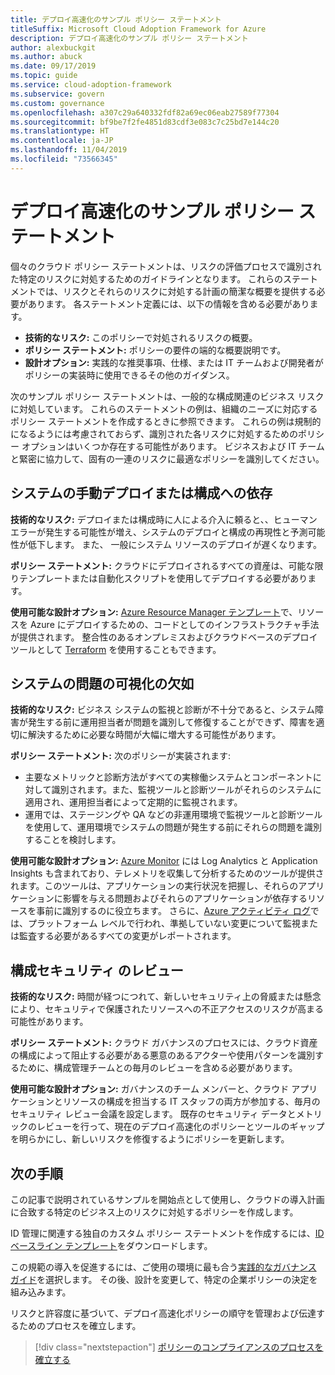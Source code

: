 ```yaml
---
title: デプロイ高速化のサンプル ポリシー ステートメント
titleSuffix: Microsoft Cloud Adoption Framework for Azure
description: デプロイ高速化のサンプル ポリシー ステートメント
author: alexbuckgit
ms.author: abuck
ms.date: 09/17/2019
ms.topic: guide
ms.service: cloud-adoption-framework
ms.subservice: govern
ms.custom: governance
ms.openlocfilehash: a307c29a640332fdf82a69ec06eab27589f77304
ms.sourcegitcommit: bf9be7f2fe4851d83cdf3e083c7c25bd7e144c20
ms.translationtype: HT
ms.contentlocale: ja-JP
ms.lasthandoff: 11/04/2019
ms.locfileid: "73566345"
---
```

# <a name="deployment-acceleration-sample-policy-statements"></a>デプロイ高速化のサンプル ポリシー ステートメント

個々のクラウド ポリシー ステートメントは、リスクの評価プロセスで識別された特定のリスクに対処するためのガイドラインとなります。 これらのステートメントでは、リスクとそれらのリスクに対処する計画の簡潔な概要を提供する必要があります。 各ステートメント定義には、以下の情報を含める必要があります。

- **技術的なリスク:** このポリシーで対処されるリスクの概要。
- **ポリシー ステートメント:** ポリシーの要件の端的な概要説明です。
- **設計オプション:** 実践的な推奨事項、仕様、または IT チームおよび開発者がポリシーの実装時に使用できるその他のガイダンス。

次のサンプル ポリシー ステートメントは、一般的な構成関連のビジネス リスクに対処しています。 これらのステートメントの例は、組織のニーズに対応するポリシー ステートメントを作成するときに参照できます。 これらの例は規制的になるようには考慮されておらず、識別された各リスクに対処するためのポリシー オプションはいくつか存在する可能性があります。 ビジネスおよび IT チームと緊密に協力して、固有の一連のリスクに最適なポリシーを識別してください。

## <a name="reliance-on-manual-deployment-or-configuration-of-systems"></a>システムの手動デプロイまたは構成への依存

**技術的なリスク:** デプロイまたは構成時に人による介入に頼ると、、ヒューマン エラーが発生する可能性が増え、システムのデプロイと構成の再現性と予測可能性が低下します。 また、 一般にシステム リソースのデプロイが遅くなります。

**ポリシー ステートメント:** クラウドにデプロイされるすべての資産は、可能な限りテンプレートまたは自動化スクリプトを使用してデプロイする必要があります。

**使用可能な設計オプション:** [Azure Resource Manager テンプレート](https://docs.microsoft.com/azure/azure-resource-manager/template-deployment-overview)で、リソースを Azure にデプロイするための、コードとしてのインフラストラクチャ手法が提供されます。 整合性のあるオンプレミスおよびクラウドベースのデプロイ ツールとして [Terraform](https://docs.microsoft.com/azure/terraform/terraform-overview) を使用することもできます。

## <a name="lack-of-visibility-into-system-issues"></a>システムの問題の可視化の欠如

**技術的なリスク:** ビジネス システムの監視と診断が不十分であると、システム障害が発生する前に運用担当者が問題を識別して修復することができず、障害を適切に解決するために必要な時間が大幅に増大する可能性があります。

**ポリシー ステートメント:** 次のポリシーが実装されます:

- 主要なメトリックと診断方法がすべての実稼働システムとコンポーネントに対して識別されます。また、監視ツールと診断ツールがそれらのシステムに適用され、運用担当者によって定期的に監視されます。
- 運用では、ステージングや QA などの非運用環境で監視ツールと診断ツールを使用して、運用環境でシステムの問題が発生する前にそれらの問題を識別することを検討します。

**使用可能な設計オプション:** [Azure Monitor](https://docs.microsoft.com/azure/azure-monitor) には Log Analytics と Application Insights も含まれており、テレメトリを収集して分析するためのツールが提供されます。このツールは、アプリケーションの実行状況を把握し、それらのアプリケーションに影響を与える問題およびそれらのアプリケーションが依存するリソースを事前に識別するのに役立ちます。 さらに、[Azure アクティビティ ログ](https://docs.microsoft.com/azure/azure-monitor/platform/activity-logs-overview)では、プラットフォーム レベルで行われ、準拠していない変更について監視または監査する必要があるすべての変更がレポートされます。

## <a name="configuration-security-reviews"></a>構成セキュリティ のレビュー

**技術的なリスク:** 時間が経つにつれて、新しいセキュリティ上の脅威または懸念により、セキュリティで保護されたリソースへの不正アクセスのリスクが高まる可能性があります。

**ポリシー ステートメント:** クラウド ガバナンスのプロセスには、クラウド資産の構成によって阻止する必要がある悪意のあるアクターや使用パターンを識別するために、構成管理チームとの毎月のレビューを含める必要があります。

**使用可能な設計オプション:** ガバナンスのチーム メンバーと、クラウド アプリケーションとリソースの構成を担当する IT スタッフの両方が参加する、毎月のセキュリティ レビュー会議を設定します。 既存のセキュリティ データとメトリックのレビューを行って、現在のデプロイ高速化のポリシーとツールのギャップを明らかにし、新しいリスクを修復するようにポリシーを更新します。

## <a name="next-steps"></a>次の手順

この記事で説明されているサンプルを開始点として使用し、クラウドの導入計画に合致する特定のビジネス上のリスクに対処するポリシーを作成します。

ID 管理に関連する独自のカスタム ポリシー ステートメントを作成するには、[ID ベースライン テンプレート](../identity-baseline/template.md)をダウンロードします。

この規範の導入を促進するには、ご使用の環境に最も合う[実践的なガバナンス ガイド](../guides/index.md)を選択します。 その後、設計を変更して、特定の企業ポリシーの決定を組み込みます。

リスクと許容度に基づいて、デプロイ高速化ポリシーの順守を管理および伝達するためのプロセスを確立します。

> [!div class="nextstepaction"]
> [ポリシーのコンプライアンスのプロセスを確立する](./compliance-processes.md)
